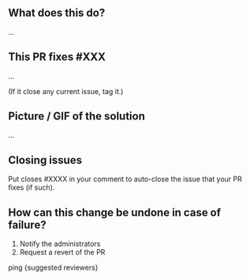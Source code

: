## What does this do?
...

## This PR fixes #XXX
...

(If it close any current issue, tag it.)

## Picture / GIF of the solution
...

## Closing issues

Put closes #XXXX in your comment to auto-close the issue that your PR fixes (if such).

## How can this change be undone in case of failure?

1. Notify the administrators
2. Request a revert of the PR


ping {suggested reviewers}
